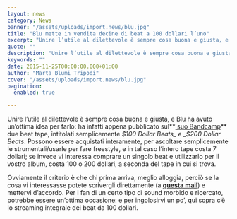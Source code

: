 ```yaml
---
layout: news
category: News
banner: "/assets/uploads/import.news/blu.jpg"
title: "Blu mette in vendita decine di beat a 100 dollari l’uno"
excerpt: "Unire l’utile al dilettevole è sempre cosa buona e giusta, e Blu ha avuto un’ottima idea per farlo: ha infatti appena pubblicato sul suo Bandcamp due beat tape, intitolati semplicemente $100 Dollar Beats e $200 Dollar Beats. Possono essere acquistati interamente, per ascoltare semplicemente le strumentali/usarle per fare freestyle, e in tal caso l’intero tape [&hellip"
quote: ""
description: "Unire l’utile al dilettevole è sempre cosa buona e giusta, e Blu ha avuto un’ottima idea per farlo: ha infatti appena pubblicato sul suo Bandcamp due beat tape, intitolati semplicemente $100 Dollar Beats e $200 Dollar Beats. Possono essere acquistati interamente, per ascoltare semplicemente le strumentali/usarle per fare freestyle, e in tal caso l’intero tape [&hellip"
keywords: ""
date: 2015-11-25T00:00:00.000+01:00
author: "Marta Blumi Tripodi"
cover: "/assets/uploads/import.news/blu.jpg"
pagination:
  enabled: true

---
```


Unire l’utile al dilettevole è sempre cosa buona e giusta, e Blu ha avuto un’ottima idea per farlo: ha infatti appena pubblicato sul**[ suo Bandcamp](https://thenewcolorblu.bandcamp.com/)** due beat tape, intitolati semplicemente _$100 Dollar Beats_ e _$200 Dollar Beats_. Possono essere acquistati interamente, per ascoltare semplicemente le strumentali/usarle per fare freestyle, e in tal caso l’intero tape costa 7 dollari; se invece vi interessa comprare un singolo beat e utilizzarlo per il vostro album, costa 100 o 200 dollari, a seconda del tape in cui si trova.

Ovviamente il criterio è che chi prima arriva, meglio alloggia, perciò se la cosa vi interessasse potete scrivergli direttamente (a **[questa mail](mailto:thenewcolorblu@gmail.com)**) e mettervi d’accordo. Per i fan di un certo tipo di sound morbido e ricercato, potrebbe essere un’ottima occasione: e per ingolosirvi un po’, qui sopra c’è lo streaming integrale dei beat da 100 dollari.
